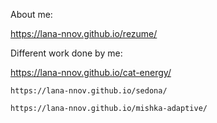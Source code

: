 About me:

https://lana-nnov.github.io/rezume/

Different work done by me:

https://lana-nnov.github.io/cat-energy/    

    https://lana-nnov.github.io/sedona/
    
	https://lana-nnov.github.io/mishka-adaptive/
	

